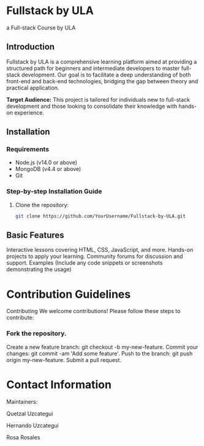 # Fullstack by ULA
a Full-stack Course by ULA 

## Introduction
Fullstack by ULA is a comprehensive learning platform aimed at providing a structured path for beginners and intermediate developers to master full-stack development. Our goal is to facilitate a deep understanding of both front-end and back-end technologies, bridging the gap between theory and practical application.

**Target Audience:** This project is tailored for individuals new to full-stack development and those looking to consolidate their knowledge with hands-on experience.

## Installation

### Requirements
- Node.js (v14.0 or above)
- MongoDB (v4.4 or above)
- Git

### Step-by-step Installation Guide
1. Clone the repository: 
   ```bash
   git clone https://github.com/YourUsername/Fullstack-by-ULA.git


## Basic Features
Interactive lessons covering HTML, CSS, JavaScript, and more.
Hands-on projects to apply your learning.
Community forums for discussion and support.
Examples
(Include any code snippets or screenshots demonstrating the usage)

# Contribution Guidelines
Contributing
We welcome contributions! Please follow these steps to contribute:

### Fork the repository.
Create a new feature branch: git checkout -b my-new-feature.
Commit your changes: git commit -am 'Add some feature'.
Push to the branch: git push origin my-new-feature.
Submit a pull request.

# Contact Information
Maintainers:

Quetzal Uzcategui

Hernando Uzcategui

Rosa Rosales